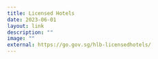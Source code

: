 ```yaml
---
title: Licensed Hotels
date: 2023-06-01
layout: link
description: ""
image: ""
external: https://go.gov.sg/hlb-licensedhotels/
---
```

